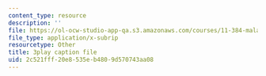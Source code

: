 ```yaml
---
content_type: resource
description: ''
file: https://ol-ocw-studio-app-qa.s3.amazonaws.com/courses/11-384-malaysia-sustainable-cities-practicum-spring-2018/2c521fff20e8535eb4809d570743aa08_IlkbvrpAbPU.vtt
file_type: application/x-subrip
resourcetype: Other
title: 3play caption file
uid: 2c521fff-20e8-535e-b480-9d570743aa08
---
```

